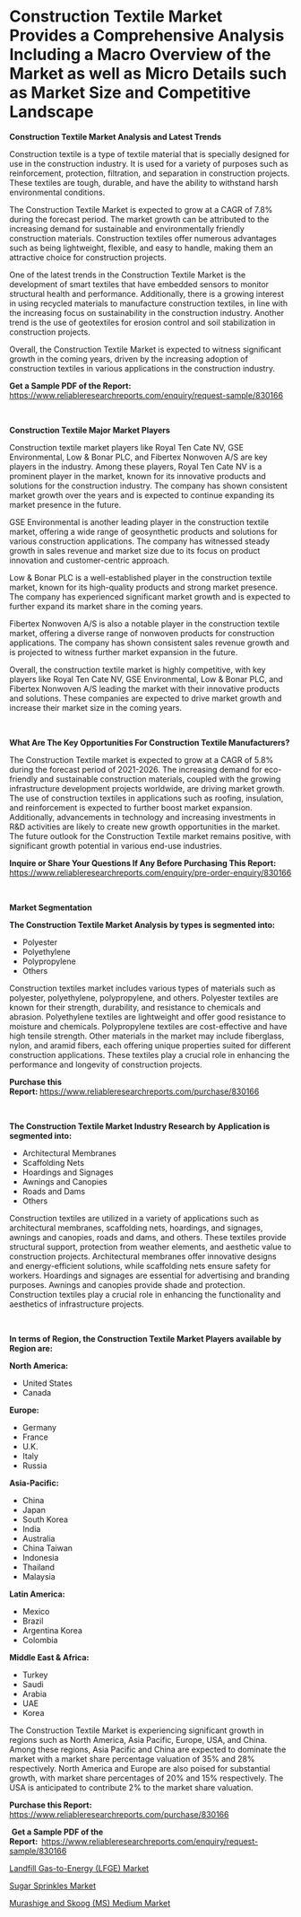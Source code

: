 <p><h1>Construction Textile Market Provides a Comprehensive Analysis Including a Macro Overview of the Market as well as Micro Details such as Market Size and Competitive Landscape</h1></p><p><strong>Construction Textile Market Analysis and Latest Trends</strong></p>
<p><p>Construction textile is a type of textile material that is specially designed for use in the construction industry. It is used for a variety of purposes such as reinforcement, protection, filtration, and separation in construction projects. These textiles are tough, durable, and have the ability to withstand harsh environmental conditions.</p><p>The Construction Textile Market is expected to grow at a CAGR of 7.8% during the forecast period. The market growth can be attributed to the increasing demand for sustainable and environmentally friendly construction materials. Construction textiles offer numerous advantages such as being lightweight, flexible, and easy to handle, making them an attractive choice for construction projects.</p><p>One of the latest trends in the Construction Textile Market is the development of smart textiles that have embedded sensors to monitor structural health and performance. Additionally, there is a growing interest in using recycled materials to manufacture construction textiles, in line with the increasing focus on sustainability in the construction industry. Another trend is the use of geotextiles for erosion control and soil stabilization in construction projects.</p><p>Overall, the Construction Textile Market is expected to witness significant growth in the coming years, driven by the increasing adoption of construction textiles in various applications in the construction industry.</p></p>
<p><strong>Get a Sample PDF of the Report:&nbsp;</strong> <a href="https://www.reliableresearchreports.com/enquiry/request-sample/830166">https://www.reliableresearchreports.com/enquiry/request-sample/830166</a></p>
<p>&nbsp;</p>
<p><strong>Construction Textile Major Market Players</strong></p>
<p><p>Construction textile market players like Royal Ten Cate NV, GSE Environmental, Low & Bonar PLC, and Fibertex Nonwoven A/S are key players in the industry. Among these players, Royal Ten Cate NV is a prominent player in the market, known for its innovative products and solutions for the construction industry. The company has shown consistent market growth over the years and is expected to continue expanding its market presence in the future. </p><p>GSE Environmental is another leading player in the construction textile market, offering a wide range of geosynthetic products and solutions for various construction applications. The company has witnessed steady growth in sales revenue and market size due to its focus on product innovation and customer-centric approach.</p><p>Low & Bonar PLC is a well-established player in the construction textile market, known for its high-quality products and strong market presence. The company has experienced significant market growth and is expected to further expand its market share in the coming years.</p><p>Fibertex Nonwoven A/S is also a notable player in the construction textile market, offering a diverse range of nonwoven products for construction applications. The company has shown consistent sales revenue growth and is projected to witness further market expansion in the future.</p><p>Overall, the construction textile market is highly competitive, with key players like Royal Ten Cate NV, GSE Environmental, Low & Bonar PLC, and Fibertex Nonwoven A/S leading the market with their innovative products and solutions. These companies are expected to drive market growth and increase their market size in the coming years.</p></p>
<p>&nbsp;</p>
<p><strong>What Are The Key Opportunities For Construction Textile Manufacturers?</strong></p>
<p><p>The Construction Textile market is expected to grow at a CAGR of 5.8% during the forecast period of 2021-2026. The increasing demand for eco-friendly and sustainable construction materials, coupled with the growing infrastructure development projects worldwide, are driving market growth. The use of construction textiles in applications such as roofing, insulation, and reinforcement is expected to further boost market expansion. Additionally, advancements in technology and increasing investments in R&D activities are likely to create new growth opportunities in the market. The future outlook for the Construction Textile market remains positive, with significant growth potential in various end-use industries.</p></p>
<p><strong>Inquire or Share Your Questions If Any Before Purchasing This Report:</strong> <a href="https://www.reliableresearchreports.com/enquiry/pre-order-enquiry/830166">https://www.reliableresearchreports.com/enquiry/pre-order-enquiry/830166</a></p>
<p>&nbsp;</p>
<p><strong>Market Segmentation</strong></p>
<p><strong>The Construction Textile Market Analysis by types is segmented into:</strong></p>
<p><ul><li>Polyester</li><li>Polyethylene</li><li>Polypropylene</li><li>Others</li></ul></p>
<p><p>Construction textiles market includes various types of materials such as polyester, polyethylene, polypropylene, and others. Polyester textiles are known for their strength, durability, and resistance to chemicals and abrasion. Polyethylene textiles are lightweight and offer good resistance to moisture and chemicals. Polypropylene textiles are cost-effective and have high tensile strength. Other materials in the market may include fiberglass, nylon, and aramid fibers, each offering unique properties suited for different construction applications. These textiles play a crucial role in enhancing the performance and longevity of construction projects.</p></p>
<p><strong>Purchase this Report:&nbsp;</strong><a href="https://www.reliableresearchreports.com/purchase/830166">https://www.reliableresearchreports.com/purchase/830166</a></p>
<p>&nbsp;</p>
<p><strong>The Construction Textile Market Industry Research by Application is segmented into:</strong></p>
<p><ul><li>Architectural Membranes</li><li>Scaffolding Nets</li><li>Hoardings and Signages</li><li>Awnings and Canopies</li><li>Roads and Dams</li><li>Others</li></ul></p>
<p><p>Construction textiles are utilized in a variety of applications such as architectural membranes, scaffolding nets, hoardings, and signages, awnings and canopies, roads and dams, and others. These textiles provide structural support, protection from weather elements, and aesthetic value to construction projects. Architectural membranes offer innovative designs and energy-efficient solutions, while scaffolding nets ensure safety for workers. Hoardings and signages are essential for advertising and branding purposes. Awnings and canopies provide shade and protection. Construction textiles play a crucial role in enhancing the functionality and aesthetics of infrastructure projects.</p></p>
<p>&nbsp;</p>
<p><strong>In terms of Region, the Construction Textile Market Players available by Region are:</strong></p>
<p>
    <p> <strong> North America: </strong>
        <ul>
            <li>United States</li>
            <li>Canada</li>
        </ul>
        </p> 
    <p> <strong> Europe: </strong>
        <ul>
            <li>Germany</li>
            <li>France</li>
            <li>U.K.</li>
            <li>Italy</li>
            <li>Russia</li>
        </ul>
        </p> 
    <p> <strong> Asia-Pacific: </strong>
        <ul>
            <li>China</li>
            <li>Japan</li>
            <li>South Korea</li>
            <li>India</li>
            <li>Australia</li>
            <li>China Taiwan</li>
            <li>Indonesia</li>
            <li>Thailand</li>
            <li>Malaysia</li>
        </ul>
        </p> 
    <p> <strong> Latin America: </strong>
        <ul>
            <li>Mexico</li>
            <li>Brazil</li>
            <li>Argentina Korea</li>
            <li>Colombia</li>
        </ul>
        </p> 
    <p> <strong> Middle East & Africa: </strong>
        <ul>
            <li>Turkey</li>
            <li>Saudi</li>
            <li>Arabia</li>
            <li>UAE</li>
            <li>Korea</li>
        </ul>
    </p>
    </p>
<p><p>The Construction Textile Market is experiencing significant growth in regions such as North America, Asia Pacific, Europe, USA, and China. Among these regions, Asia Pacific and China are expected to dominate the market with a market share percentage valuation of 35% and 28% respectively. North America and Europe are also poised for substantial growth, with market share percentages of 20% and 15% respectively. The USA is anticipated to contribute 2% to the market share valuation.</p></p>
<p><strong>Purchase this Report: </strong><a href="https://www.reliableresearchreports.com/purchase/830166">https://www.reliableresearchreports.com/purchase/830166</a></p>
<p>&nbsp;<strong>Get a Sample PDF of the Report:&nbsp;&nbsp;</strong><a href="https://www.reliableresearchreports.com/enquiry/request-sample/830166">https://www.reliableresearchreports.com/enquiry/request-sample/830166</a></p>
<p><strong></strong></p>
<p><p><a href="https://view.publitas.com/reportprime-1/landfill-gas-to-energy-lfge-market-furnish-information-about-market-size-market-share-market-dynamics-and-projections-spanning-from-2023-to-2030/">Landfill Gas-to-Energy (LFGE) Market</a></p><p><a href="https://view.publitas.com/reportprime-1/sugar-sprinkles-market-offers-provide-insightful-data-for-the-time-period-from-2023-to-2030-and-also-provide-analysis-based-on-application-type-and-region/">Sugar Sprinkles Market</a></p><p><a href="https://view.publitas.com/reportprime-1/murashige-and-skoog-ms-medium-market-size-growing-and-forecasted-for-period-from-2023-2030-and-provides-complete-market-analysis-of-this-market/">Murashige and Skoog (MS) Medium Market</a></p></p>